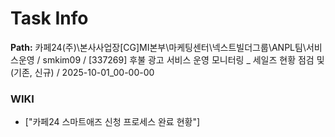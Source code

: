 # Task Info

**Path:** 카페24(주)\본사사업장\[CG]MI본부\마케팅센터\넥스트빌더그룹\ANPL팀\서비스운영 / smkim09 / [337269] 후불 광고 서비스 운영 모니터링 _ 세일즈 현황 점검 및 (기존, 신규) / 2025-10-01_00-00-00

### WIKI
- ["카페24 스마트애즈 신청 프로세스 완료 현황"]

